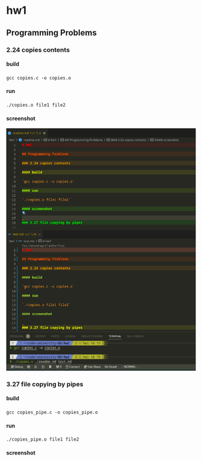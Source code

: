 # hw1

## Programming Problems

### 2.24 copies contents

#### build

`gcc copies.c -o copies.o`

#### run

`./copies.o file1 file2`

#### screenshot

![copies](./screenshot/copies.png)

### 3.27 file copying by pipes

#### build

`gcc copies_pipe.c -o copies_pipe.o`

#### run

`./copies_pipe.o file1 file2`

#### screenshot

